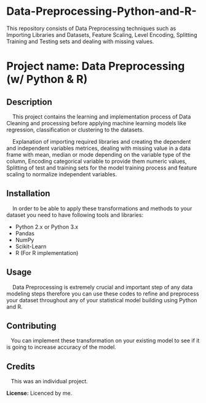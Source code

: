 # Data-Preprocessing-Python-and-R-
This repository consists of Data Preprocessing  techniques such as Importing Libraries and Datasets, Feature Scaling, Level Encoding, Splitting Training and Testing sets and dealing with missing values.


# **Project name:** Data Preprocessing (w/ Python & R)

## Description
&nbsp;&nbsp;&nbsp;&nbsp;This project contains the learning and implementation process of Data Cleaning and processing before applying machine learning models like regression, classification or clustering to the datasets.

&nbsp;&nbsp;&nbsp;&nbsp;Explanation of importing required libraries and creating the dependent and independent variables metrices, dealing with missing value in a data frame with mean, median or mode depending on the variable type of the column, Encoding categorical variable to provide them numeric values, Splitting of test and training sets for the model training process and feature scaling to normalize independent variables.


## Installation 
&nbsp;&nbsp;&nbsp;&nbsp;In order to be able to apply these transformations and methods to your dataset you need to have following tools and libraries:
  * Python 2.x or Python 3.x
  * Pandas
  * NumPy
  * Scikit-Learn
  * R (For R implementation)

## Usage
&nbsp;&nbsp;&nbsp;&nbsp;Data Preprocessing is extremely crucial and important step of any data modeling steps therefore you can use these codes to refine and preprocess your dataset throughout any of your statistical model building using Python and R.

## Contributing
&nbsp;&nbsp;&nbsp;You can implement these transformation on your existing model to see if it is going to increase accuracy of the model.

## Credits 
&nbsp;&nbsp;&nbsp;This was an individual project.

**License:** Licenced by me.

